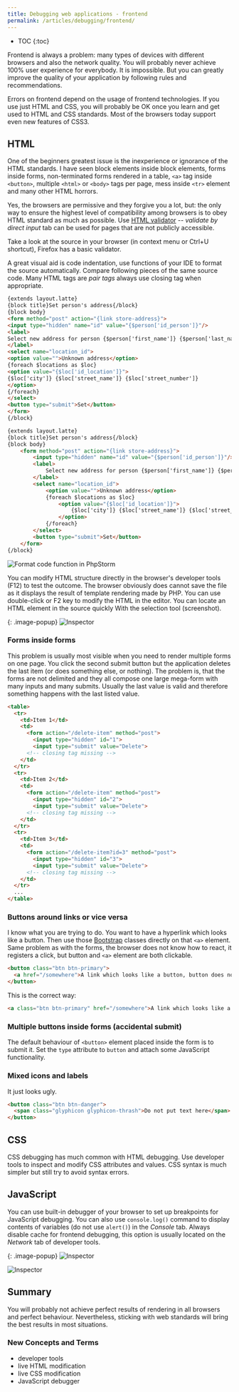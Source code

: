 ```yaml
---
title: Debugging web applications - frontend
permalink: /articles/debugging/frontend/
---
```


* TOC
{:toc}

Frontend is always a problem: many types of devices with different browsers and also the network quality. You will
probably never achieve 100% user experience for everybody. It is impossible. But you can greatly improve the quality
of your application by following rules and recommendations.

Errors on frontend depend on the usage of frontend technologies. If you use just HTML and CSS, you will probably be
OK once you learn and get used to HTML and CSS standards. Most of the browsers today support even new features of CSS3.

## HTML
One of the beginners greatest issue is the inexperience or ignorance of the HTML standards. I have seen block elements
inside block elements, forms inside forms, non-terminated forms rendered in a table, `<a>` tag inside `<button>`,
multiple `<html>` or `<body>` tags per page, mess inside `<tr>` element and many other HTML horrors.

Yes, the browsers are permissive and they forgive you a lot, but: the only way to ensure the highest level of
compatibility among browsers is to obey HTML standard as much as possible. Use [HTML validator](https://validator.w3.org/)
-- *validate by direct input* tab can be used for pages that are not publicly accessible.

Take a look at the source in your browser (in context menu or Ctrl+U shortcut), Firefox has a basic validator.

A great visual aid is code indentation, use functions of your IDE to format the source automatically. Compare following
pieces of the same source code. Many HTML tags are *pair tags* always use closing tag when appropriate.

~~~ html
{extends layout.latte}
{block title}Set person's address{/block}
{block body}
<form method="post" action="{link store-address}">
<input type="hidden" name="id" value="{$person['id_person']}"/>
<label>
Select new address for person {$person['first_name']} {$person['last_name']}:
</label>
<select name="location_id">
<option value="">Unknown address</option>
{foreach $locations as $loc}
<option value="{$loc['id_location']}">
{$loc['city']} {$loc['street_name']} {$loc['street_number']}
</option>
{/foreach}
</select>
<button type="submit">Set</button>
</form>
{/block}
~~~

~~~ html
{extends layout.latte}
{block title}Set person's address{/block}
{block body}
    <form method="post" action="{link store-address}">
        <input type="hidden" name="id" value="{$person['id_person']}"/>
        <label>
            Select new address for person {$person['first_name']} {$person['last_name']}:
        </label>
        <select name="location_id">
            <option value="">Unknown address</option>
            {foreach $locations as $loc}
                <option value="{$loc['id_location']}">
                    {$loc['city']} {$loc['street_name']} {$loc['street_number']}
                </option>
            {/foreach}
        </select>
        <button type="submit">Set</button>
    </form>
{/block}
~~~

![Format code function in PhpStorm](/articles/debugging/format-code.png)

You can modify HTML structure directly in the browser's developer tools (F12) to test the outcome. The browser
obviously does cannot save the file as it displays the result of template rendering made by PHP. You can use
double-click or F2 key to modify the HTML in the editor. You can locate an HTML element in the source quickly With the
selection tool (screenshot).
 
{: .image-popup}
![Inspector](/articles/debugging/inspector.png)

### Forms inside forms
This problem is usually most visible when you need to render multiple forms on one page. You click the second submit
button but the application deletes the last item (or does something else, or nothing). The problem is, that the forms
are not delimited and they all compose one large mega-form with many inputs and many submits. Usually the last value
is valid and therefore something happens with the last listed value.

~~~ html
<table>
  <tr>
    <td>Item 1</td>
    <td>
      <form action="/delete-item" method="post">
        <input type="hidden" id="1">
        <input type="submit" value="Delete">
      <!-- closing tag missing -->
    </td>
  </tr>
  <tr>
    <td>Item 2</td>
    <td>
      <form action="/delete-item" method="post">
        <input type="hidden" id="2">
        <input type="submit" value="Delete">
      <!-- closing tag missing -->
    </td>
  </tr>
  <tr>
    <td>Item 3</td>
    <td>
      <form action="/delete-item?id=3" method="post">
        <input type="hidden" id="3">
        <input type="submit" value="Delete">
      <!-- closing tag missing -->
    </td>
  </tr>
  ...
</table>
~~~

### Buttons around links or vice versa
I know what you are trying to do. You want to have a hyperlink which looks like a button. Then use those
[Bootstrap](/walkthrough-slim/css/bootstrap/) classes directly on that `<a>` element. Same problem as with the forms,
the browser does not know how to react, it registers a click, but button and `<a>` element are both clickable.

~~~ html
<button class="btn btn-primary">
  <a href="/somewhere">A link which looks like a button, button does not work</a>
</button>
~~~

This is the correct way:

~~~ html
<a class="btn btn-primary" href="/somewhere">A link which looks like a button and works in all browsers</a>
~~~

### Multiple buttons inside forms (accidental submit)
The default behaviour of `<button>` element placed inside the form is to submit it. Set the `type` attribute to
`button` and attach some JavaScript functionality.

### Mixed icons and labels
It just looks ugly.

~~~ html
<button class="btn btn-danger">
  <span class="glyphicon glyphicon-thrash">Do not put text here</span> Put the text here
</button>
~~~

## CSS
CSS debugging has much common with HTML debugging. Use developer tools to inspect and modify CSS attributes and values.
CSS syntax is much simpler but still try to avoid syntax errors.

## JavaScript
You can use built-in debugger of your browser to set up breakpoints for JavaScript debugging. You can also use
`console.log()` command to display contents of variables (do not use `alert()`) in the *Console* tab. Always disable
cache for frontend debugging, this option is usually located on the *Network* tab of developer tools.

{: .image-popup}
![Inspector](/articles/debugging/js-debugger.png)

![Inspector](/articles/debugging/cache.png)

## Summary
You will probably not achieve perfect results of rendering in all browsers and perfect behaviour. Nevertheless,
sticking  with web standards will bring the best results in most situations.

### New Concepts and Terms
- developer tools
- live HTML modification
- live CSS modification
- JavaScript debugger